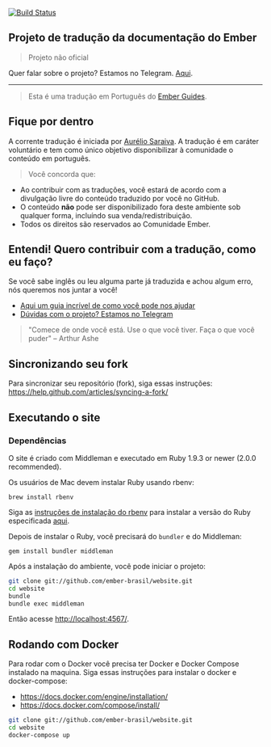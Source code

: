 [![Build Status](https://travis-ci.org/ember-brasil/website.svg?branch=master)](https://travis-ci.org/ember-brasil/website)

## Projeto de tradução da documentação do Ember
> Projeto não oficial

Quer falar sobre o projeto? Estamos no Telegram. [Aqui](https://t.me/EmberBR).
<hr>

> Esta é uma tradução em Português do [Ember Guides](http://guides.emberjs.com). 

## Fique por dentro

A corrente tradução é iniciada por [Aurélio Saraiva](http://github.com/aureliosaraiva). A tradução é em caráter voluntário e tem como único objetivo disponibilizar à comunidade o conteúdo em português.

> Você concorda que:

* Ao contribuir com as traduções, você estará de acordo com a divulgação livre do conteúdo traduzido por você no GitHub. 
* O conteúdo __não__ pode ser disponibilizado fora deste ambiente sob qualquer forma, incluíndo sua venda/redistribuição.
* Todos os direitos são reservados ao Comunidade Ember.

## Entendi! Quero contribuir com a tradução, como eu faço?

Se você sabe inglês ou leu alguma parte já traduzida e achou algum erro, nós queremos nos juntar a você!

* [Aqui um guia incrível de como você pode nos ajudar](CONTRIBUTING.md)
* [Dúvidas com o projeto? Estamos no Telegram](https://t.me/EmberBR)

> "Comece de onde você está. Use o que você tiver. Faça o que você puder" – Arthur Ashe

## Sincronizando seu fork
Para sincronizar seu repositório (fork), siga essas instruções: 
https://help.github.com/articles/syncing-a-fork/

## Executando o site

### Dependências

O site é criado com Middleman e executado em Ruby 1.9.3 or newer (2.0.0 recommended).

Os usuários de Mac devem instalar Ruby usando rbenv:

```
brew install rbenv
```
Siga as [instruções de instalação do rbenv](https://github.com/rbenv/rbenv) para instalar a versão do Ruby especificada [aqui](.Ruby-version).

Depois de instalar o Ruby, você precisará do `bundler` e do Middleman:

```
gem install bundler middleman
```

Após a instalação do ambiente, você pode iniciar o projeto:

``` sh
git clone git://github.com/ember-brasil/website.git
cd website
bundle
bundle exec middleman
```

Então acesse [http://localhost:4567/](http://localhost:4567/).

## Rodando com Docker

Para rodar com o Docker você precisa ter Docker e Docker Compose instalado na maquina.
Siga essas instruções para instalar o docker e docker-compose: 
- https://docs.docker.com/engine/installation/
- https://docs.docker.com/compose/install/


``` sh
git clone git://github.com/ember-brasil/website.git
cd website
docker-compose up
```


